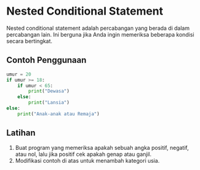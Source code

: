 # Nested Conditional Statement

Nested conditional statement adalah percabangan yang berada di dalam percabangan lain. Ini berguna jika Anda ingin memeriksa beberapa kondisi secara bertingkat.

## Contoh Penggunaan
```python
umur = 20
if umur >= 18:
    if umur < 65:
        print("Dewasa")
    else:
        print("Lansia")
else:
    print("Anak-anak atau Remaja")
```

## Latihan
1. Buat program yang memeriksa apakah sebuah angka positif, negatif, atau nol, lalu jika positif cek apakah genap atau ganjil.
2. Modifikasi contoh di atas untuk menambah kategori usia.
